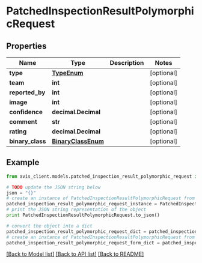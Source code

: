 # PatchedInspectionResultPolymorphicRequest


## Properties

Name | Type | Description | Notes
------------ | ------------- | ------------- | -------------
**type** | [**TypeEnum**](TypeEnum.md) |  | [optional]
**team** | **int** |  | [optional]
**reported_by** | **int** |  | [optional]
**image** | **int** |  | [optional]
**confidence** | **decimal.Decimal** |  | [optional]
**comment** | **str** |  | [optional]
**rating** | **decimal.Decimal** |  | [optional]
**binary_class** | [**BinaryClassEnum**](BinaryClassEnum.md) |  | [optional]

## Example

```python
from avis_client.models.patched_inspection_result_polymorphic_request import PatchedInspectionResultPolymorphicRequest

# TODO update the JSON string below
json = "{}"
# create an instance of PatchedInspectionResultPolymorphicRequest from a JSON string
patched_inspection_result_polymorphic_request_instance = PatchedInspectionResultPolymorphicRequest.from_json(json)
# print the JSON string representation of the object
print PatchedInspectionResultPolymorphicRequest.to_json()

# convert the object into a dict
patched_inspection_result_polymorphic_request_dict = patched_inspection_result_polymorphic_request_instance.to_dict()
# create an instance of PatchedInspectionResultPolymorphicRequest from a dict
patched_inspection_result_polymorphic_request_form_dict = patched_inspection_result_polymorphic_request.from_dict(patched_inspection_result_polymorphic_request_dict)
```
[[Back to Model list]](../README.md#documentation-for-models) [[Back to API list]](../README.md#documentation-for-api-endpoints) [[Back to README]](../README.md)
